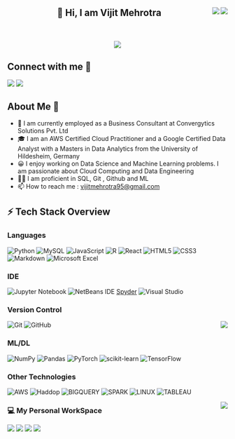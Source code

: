 <h2><p align="center">👋 Hi, I am Vijit Mehrotra <a><img src ="https://visitor-badge.glitch.me/badge?page_id=vijitVM.visitor-badge", align ="right"></a>
<a><img src ="https://img.shields.io/github/followers/vijitVM.svg?style=social&label=Follow&maxAge=2592000", align ="right"></a></p></h2></br>
<p align ="center"><a><img src = "https://readme-typing-svg.herokuapp.com?color=%2336BCF7&lines=Welcome+to+my+Github+Page+!!"></a></img></p>

<h2>Connect with me 🔗</h2>
<a href ="https://www.linkedin.com/in/vijit-mehrotra-018988130/"> 
<img src="https://img.shields.io/badge/linkedin-%230077B5.svg?&amp;style=for-the-badge&amp;logo=linkedin&amp;logoColor=white"></a>
<a href="mailto:vijitmehrotra95@gmail.com">
<img src="https://img.shields.io/badge/Gmail-D14836?style=for-the-badge&logo=gmail&logoColor=white&amp;link=mailto:vijitmehrotra95@gmail.com"></a>

<h2>About Me 🚀</h2>
<ul>
<li> 💼 I am currently employed as a Business Consultant at Convergytics Solutions Pvt. Ltd </li>
<li> 🎓 I am an AWS Certified Cloud Practitioner and a Google Certified Data Analyst with a Masters in Data Analytics from the University of Hildesheim, Germany</li>
<li> 😀 I enjoy working on Data Science and Machine Learning problems. I am passionate  about Cloud Computing and Data Engineering</li>
<li> 👨‍💻 I am proficient in SQL, Git , Github and ML</li>
<li> 📫 How to reach me : <a href="mailto:vijitmehrotra95@gmail.com">vijitmehrotra95@gmail.com</a></li>
</ul>

<p><h2>⚡ Tech Stack Overview</h2></p>
<h3> Languages</h3>

![Python](https://img.shields.io/badge/python-3670A0?style=for-the-badge&logo=python&logoColor=ffdd54&style=max-height:100%) ![MySQL](https://img.shields.io/badge/mysql-%2300f.svg?style=for-the-badge&logo=mysql&logoColor=white&style=max-height:100%) ![JavaScript](https://img.shields.io/badge/javascript-%23323330.svg?style=for-the-badge&logo=javascript&logoColor=%23F7DF1E&style=max-height:100%) ![R](https://img.shields.io/badge/r-%23276DC3.svg?style=for-the-badge&logo=r&logoColor=white&style=max-height:100%) ![React](https://img.shields.io/badge/react-%2320232a.svg?style=for-the-badge&logo=react&logoColor=%2361DAFB&style=max-height:100%) ![HTML5](https://img.shields.io/badge/html5-%23E34F26.svg?style=for-the-badge&logo=html5&logoColor=white&style=max-height:100%) ![CSS3](https://img.shields.io/badge/css3-%231572B6.svg?style=for-the-badge&logo=css3&logoColor=white&style=max-height:100%) ![Markdown](https://img.shields.io/badge/markdown-%23000000.svg?style=for-the-badge&logo=markdown&logoColor=white&style=max-height:100%) ![Microsoft Excel](https://img.shields.io/badge/Microsoft_Excel-217346?style=for-the-badge&logo=microsoft-excel&logoColor=white&style=max-height:100%)

<h3>IDE</h3>

![Jupyter Notebook](https://img.shields.io/badge/jupyter-%23FA0F00.svg?style=for-the-badge&logo=jupyter&logoColor=white&style=max-height:100%) ![NetBeans IDE](https://img.shields.io/badge/NetBeansIDE-1B6AC6.svg?style=for-the-badge&logo=apache-netbeans-ide&logoColor=white&style=max-height:100%) [Spyder](https://img.shields.io/badge/Spyder-838485?style=for-the-badge&logo=spyder%20ide&logoColor=maroon&style=max-height:100%) ![Visual Studio](https://img.shields.io/badge/Visual%20Studio-5C2D91.svg?style=for-the-badge&logo=visual-studio&logoColor=white&style=max-height:100%)

<h3>Version Control</h3>

<a><img align = "right" src = "https://github-readme-stats.vercel.app/api/top-langs/?username=vijitVM&theme=blue-green"></a>
![Git](https://img.shields.io/badge/git-%23F05033.svg?style=for-the-badge&logo=git&logoColor=white&style=max-height:100%) ![GitHub](https://img.shields.io/badge/github-%23121011.svg?style=for-the-badge&logo=github&logoColor=white&style=max-height:100%)

<h3>ML/DL</h3>
<p align ="right"></p>

![NumPy](https://img.shields.io/badge/numpy-%23013243.svg?style=for-the-badge&logo=numpy&logoColor=white&style=max-height:100%) ![Pandas](https://img.shields.io/badge/pandas-%23150458.svg?style=for-the-badge&logo=pandas&logoColor=white&style=max-height:100%) ![PyTorch](https://img.shields.io/badge/PyTorch-%23EE4C2C.svg?style=for-the-badge&logo=PyTorch&logoColor=white&style=max-height:100%) ![scikit-learn](https://img.shields.io/badge/scikit--learn-%23F7931E.svg?style=for-the-badge&logo=scikit-learn&logoColor=white&style=max-height:100%) ![TensorFlow](https://img.shields.io/badge/TensorFlow-%23FF6F00.svg?style=for-the-badge&logo=TensorFlow&logoColor=white&style=max-height:100%)

<h3> Other Technologies</h3>


![AWS](https://img.shields.io/badge/AWS-%23FF9900.svg?style=for-the-badge&logo=amazon-aws&logoColor=white&style=max-height:100%) <img alt="Haddop" src="https://img.shields.io/badge/-Hadoop-fff?&amp;logo=Hadoop-Hadoop&amp;logoColor=white"> <img alt="BIGQUERY" src="https://img.shields.io/badge/-BigQuery-fff?&amp;logo=BigQuery-BigQuery&amp;logoColor=white;height=25"> <img alt="SPARK" src="https://img.shields.io/badge/-Spark-fff?&amp;logo=Spark-Spark&amp;logoColor=white;height=25"> <img alt="LINUX" src="https://img.shields.io/badge/-Linux-fff?&amp;logo=Linux-Linux&amp;logoColor=white;height=25"> <img alt="TABLEAU" src="https://img.shields.io/badge/-Tableau-fff?&amp;logo=Tableau-Tableau&amp;logoColor=white;height=25">
</p>

<a><img align = "right" src = "https://github-readme-stats.vercel.app/api?username=vijitVM&show_icons=true"></a>

<h3>💻 My Personal WorkSpace</h3>
<a target="_blank" rel="noopener noreferrer" href="https://camo.githubusercontent.com/0c8f314dee10cdedb10a63f8558e9c760de378821671517d19a19fef29362f8d/68747470733a2f2f696d672e736869656c64732e696f2f62616467652f77696e646f77732d2532333030373844362e7376673f267374796c653d666f722d7468652d6261646765266c6f676f3d77696e646f7773266c6f676f436f6c6f723d7768697465"><img src="https://img.shields.io/badge/windows-%230078D6.svg?&amp;style=for-the-badge&amp;logo=windows&amp;logoColor=white&style=max-height:100%"></a>
<a target="_blank" rel="noopener noreferrer" href="https://camo.githubusercontent.com/6a5f626f69b5002dbfe2d908a1674eb7f0bb5439167595eb3eef4c1d69177321/68747470733a2f2f696d672e736869656c64732e696f2f62616467652f696e74656c2d636f72652532306935253230313074682d2532333030373143352e7376673f267374796c653d666f722d7468652d6261646765266c6f676f3d696e74656c266c6f676f436f6c6f723d7768697465"><img src ="https://img.shields.io/badge/intel-core%20i7%208th-%230071C5.svg?&amp;style=for-the-badge&amp;logo=intel&amp;logoColor=white&style=max-height:100%"></a>
<a target="_blank" rel="noopener noreferrer" href="https://camo.githubusercontent.com/c65b6027e093f1170019309c575123328cd6824d11aa154464aea649f4f71d6c/68747470733a2f2f696d672e736869656c64732e696f2f62616467652f52414d2d313647422d2532333030373143352e7376673f267374796c653d666f722d7468652d6261646765266c6f676f436f6c6f723d7768697465">
<img src="https://img.shields.io/badge/RAM-24GB-%230071C5.svg?&amp;style=for-the-badge&amp;logoColor=white&style=max-height:100%"></a>
<a target="_blank" rel="noopener noreferrer" href="https://camo.githubusercontent.com/f5a1e8c1b9e57b0310ef04a61bd20e5e59a63c033fbbd2650367b8479a485711/68747470733a2f2f696d672e736869656c64732e696f2f62616467652f6e76696469612d677478253230313635302d2532333736423930302e7376673f267374796c653d666f722d7468652d6261646765266c6f676f3d6e7669646961266c6f676f436f6c6f723d7768697465"><img src="https://img.shields.io/badge/nvidia-gtx%201060-%2376B900.svg?&amp;style=for-the-badge&amp;logo=nvidia&amp;logoColor=white&style=max-height:100%"></a>


<!---
vijitVM/vijitVM is a ✨ special ✨ repository because its `README.md` (this file) appears on your GitHub profile.
You can click the Preview link to take a look at your changes.
--->
